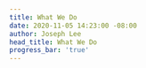 ```yaml
---
title: What We Do
date: 2020-11-05 14:23:00 -08:00
author: Joseph Lee
head_title: What We Do
progress_bar: 'true'
---
```


